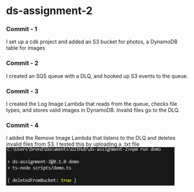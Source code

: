 # ds-assignment-2

### Commit - 1
I set up a cdk project and added an S3 bucket for photos, a DynamoDB table for images

### Commit - 2
I created an SQS queue with a DLQ, and hooked up S3 events to the queue.

### Commit - 3
I created the Log Image Lambda that reads from the queue, checks file types, and stores valid images in DynamoDB. Invalid files go to the DLQ.

### Commit - 4
I added the Remove Image Lambda that listens to the DLQ and deletes invalid files from S3. I tested this by uploading a .txt file
![alt text](images/commit4.png)